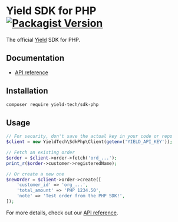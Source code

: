 Yield SDK for PHP [![Packagist Version](https://img.shields.io/packagist/v/yield-tech/sdk-php)](https://packagist.org/packages/yield-tech/sdk-php)
=================

The official [Yield](https://www.paywithyield.com) SDK for PHP.


Documentation
-------------

- [API reference](https://github.com/yield-tech/sdk-php/blob/main/docs/index.md)


Installation
------------

```sh
composer require yield-tech/sdk-php
```


Usage
-----

```php
// For security, don't save the actual key in your code or repo
$client = new YieldTech\SdkPhp\Client(getenv('YIELD_API_KEY'));

// Fetch an existing order
$order = $client->order->fetch('ord_...');
print_r($order->customer->registeredName);

// Or create a new one
$newOrder = $client->order->create([
    'customer_id' => 'org_...',
    'total_amount' => 'PHP 1234.50',
    'note' => 'Test order from the PHP SDK!',
]);
```

For more details, check out our [API reference](https://github.com/yield-tech/sdk-php/blob/main/docs/index.md).

